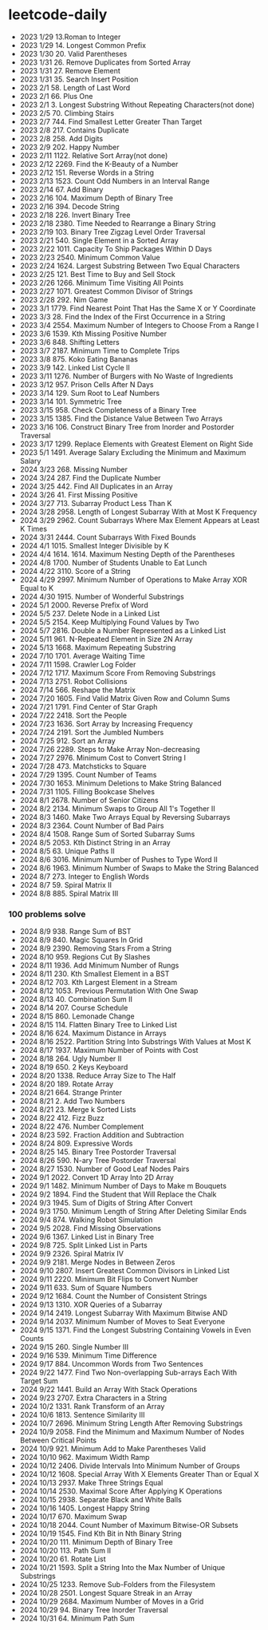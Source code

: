 # leetcode-daily
- 2023 1/29 13.Roman to Integer
- 2023 1/29 14. Longest Common Prefix
- 2023 1/30 20. Valid Parentheses
- 2023 1/31 26. Remove Duplicates from Sorted Array
- 2023 1/31 27. Remove Element
- 2023 1/31 35. Search Insert Position
- 2023 2/1  58. Length of Last Word
- 2023 2/1  66. Plus One
- 2023 2/1  3. Longest Substring Without Repeating Characters(not done)
- 2023 2/5  70. Climbing Stairs
- 2023 2/7  744. Find Smallest Letter Greater Than Target
- 2023 2/8  217. Contains Duplicate
- 2023 2/8  258. Add Digits
- 2023 2/9  202. Happy Number
- 2023 2/11 1122. Relative Sort Array(not done)
- 2023 2/12 2269. Find the K-Beauty of a Number
- 2023 2/12 151. Reverse Words in a String
- 2023 2/13 1523. Count Odd Numbers in an Interval Range
- 2023 2/14 67. Add Binary
- 2023 2/16 104. Maximum Depth of Binary Tree
- 2023 2/16 394. Decode String
- 2023 2/18 226. Invert Binary Tree
- 2023 2/18 2380. Time Needed to Rearrange a Binary String
- 2023 2/19 103. Binary Tree Zigzag Level Order Traversal
- 2023 2/21 540. Single Element in a Sorted Array
- 2023 2/22 1011. Capacity To Ship Packages Within D Days
- 2023 2/23 2540. Minimum Common Value
- 2023 2/24 1624. Largest Substring Between Two Equal Characters
- 2023 2/25 121. Best Time to Buy and Sell Stock
- 2023 2/26 1266. Minimum Time Visiting All Points
- 2023 2/27 1071. Greatest Common Divisor of Strings
- 2023 2/28 292. Nim Game
- 2023 3/1 1779. Find Nearest Point That Has the Same X or Y Coordinate
- 2023 3/3 28. Find the Index of the First Occurrence in a String
- 2023 3/4 2554. Maximum Number of Integers to Choose From a Range I
- 2023 3/6 1539. Kth Missing Positive Number
- 2023 3/6 848. Shifting Letters
- 2023 3/7 2187. Minimum Time to Complete Trips
- 2023 3/8 875. Koko Eating Bananas
- 2023 3/9 142. Linked List Cycle II
- 2023 3/11 1276. Number of Burgers with No Waste of Ingredients
- 2023 3/12 957. Prison Cells After N Days
- 2023 3/14 129. Sum Root to Leaf Numbers
- 2023 3/14 101. Symmetric Tree
- 2023 3/15 958. Check Completeness of a Binary Tree
- 2023 3/15 1385. Find the Distance Value Between Two Arrays
- 2023 3/16 106. Construct Binary Tree from Inorder and Postorder Traversal
- 2023 3/17 1299. Replace Elements with Greatest Element on Right Side
- 2023 5/1 1491. Average Salary Excluding the Minimum and Maximum Salary
- 2024 3/23 268. Missing Number
- 2024 3/24 287. Find the Duplicate Number
- 2024 3/25 442. Find All Duplicates in an Array
- 2024 3/26 41. First Missing Positive
- 2024 3/27 713. Subarray Product Less Than K
- 2024 3/28 2958. Length of Longest Subarray With at Most K Frequency
- 2024 3/29 2962. Count Subarrays Where Max Element Appears at Least K Times
- 2024 3/31 2444. Count Subarrays With Fixed Bounds
- 2024 4/1 1015. Smallest Integer Divisible by K
- 2024 4/4 1614. 1614. Maximum Nesting Depth of the Parentheses
- 2024 4/8 1700. Number of Students Unable to Eat Lunch
- 2024 4/22 3110. Score of a String
- 2024 4/29 2997. Minimum Number of Operations to Make Array XOR Equal to K
- 2024 4/30 1915. Number of Wonderful Substrings
- 2024 5/1 2000. Reverse Prefix of Word
- 2024 5/5 237. Delete Node in a Linked List
- 2024 5/5 2154. Keep Multiplying Found Values by Two
- 2024 5/7 2816. Double a Number Represented as a Linked List
- 2024 5/11 961. N-Repeated Element in Size 2N Array
- 2024 5/13 1668. Maximum Repeating Substring
- 2024 7/10 1701. Average Waiting Time
- 2024 7/11 1598. Crawler Log Folder
- 2024 7/12 1717. Maximum Score From Removing Substrings
- 2024 7/13 2751. Robot Collisions
- 2024 7/14 566. Reshape the Matrix
- 2024 7/20 1605. Find Valid Matrix Given Row and Column Sums
- 2024 7/21 1791. Find Center of Star Graph
- 2024 7/22 2418. Sort the People
- 2024 7/23 1636. Sort Array by Increasing Frequency
- 2024 7/24 2191. Sort the Jumbled Numbers
- 2024 7/25 912. Sort an Array
- 2024 7/26 2289. Steps to Make Array Non-decreasing
- 2024 7/27 2976. Minimum Cost to Convert String I
- 2024 7/28 473. Matchsticks to Square
- 2024 7/29 1395. Count Number of Teams
- 2024 7/30 1653. Minimum Deletions to Make String Balanced
- 2024 7/31 1105. Filling Bookcase Shelves
- 2024 8/1 2678. Number of Senior Citizens
- 2024 8/2 2134. Minimum Swaps to Group All 1's Together II
- 2024 8/3 1460. Make Two Arrays Equal by Reversing Subarrays
- 2024 8/3 2364. Count Number of Bad Pairs
- 2024 8/4 1508. Range Sum of Sorted Subarray Sums
- 2024 8/5 2053. Kth Distinct String in an Array
- 2024 8/5 63. Unique Paths II
- 2024 8/6 3016. Minimum Number of Pushes to Type Word II
- 2024 8/6 1963. Minimum Number of Swaps to Make the String Balanced
- 2024 8/7 273. Integer to English Words
- 2024 8/7 59. Spiral Matrix II
- 2024 8/8 885. Spiral Matrix III
### 100 problems solve
- 2024 8/9 938. Range Sum of BST
- 2024 8/9 840. Magic Squares In Grid
- 2024 8/9 2390. Removing Stars From a String
- 2024 8/10 959. Regions Cut By Slashes
- 2024 8/11 1936. Add Minimum Number of Rungs
- 2024 8/11 230. Kth Smallest Element in a BST
- 2024 8/12 703. Kth Largest Element in a Stream
- 2024 8/12 1053. Previous Permutation With One Swap
- 2024 8/13 40. Combination Sum II
- 2024 8/14 207. Course Schedule
- 2024 8/15 860. Lemonade Change
- 2024 8/15 114. Flatten Binary Tree to Linked List
- 2024 8/16 624. Maximum Distance in Arrays
- 2024 8/16 2522. Partition String Into Substrings With Values at Most K
- 2024 8/17 1937. Maximum Number of Points with Cost
- 2024 8/18 264. Ugly Number II
- 2024 8/19 650. 2 Keys Keyboard
- 2024 8/20 1338. Reduce Array Size to The Half
- 2024 8/20 189. Rotate Array
- 2024 8/21 664. Strange Printer
- 2024 8/21 2. Add Two Numbers
- 2024 8/21 23. Merge k Sorted Lists
- 2024 8/22 412. Fizz Buzz
- 2024 8/22 476. Number Complement
- 2024 8/23 592. Fraction Addition and Subtraction
- 2024 8/24 809. Expressive Words
- 2024 8/25 145. Binary Tree Postorder Traversal
- 2024 8/26 590. N-ary Tree Postorder Traversal
- 2024 8/27 1530. Number of Good Leaf Nodes Pairs
- 2024 9/1 2022. Convert 1D Array Into 2D Array
- 2024 9/1 1482. Minimum Number of Days to Make m Bouquets
- 2024 9/2 1894. Find the Student that Will Replace the Chalk
- 2024 9/3 1945. Sum of Digits of String After Convert
- 2024 9/3 1750. Minimum Length of String After Deleting Similar Ends
- 2024 9/4 874. Walking Robot Simulation
- 2024 9/5 2028. Find Missing Observations
- 2024 9/6 1367. Linked List in Binary Tree
- 2024 9/8 725. Split Linked List in Parts
- 2024 9/9 2326. Spiral Matrix IV
- 2024 9/9 2181. Merge Nodes in Between Zeros
- 2024 9/10 2807. Insert Greatest Common Divisors in Linked List
- 2024 9/11 2220. Minimum Bit Flips to Convert Number
- 2024 9/11 633. Sum of Square Numbers
- 2024 9/12 1684. Count the Number of Consistent Strings
- 2024 9/13 1310. XOR Queries of a Subarray
- 2024 9/14 2419. Longest Subarray With Maximum Bitwise AND
- 2024 9/14 2037. Minimum Number of Moves to Seat Everyone
- 2024 9/15 1371. Find the Longest Substring Containing Vowels in Even Counts
- 2024 9/15 260. Single Number III
- 2024 9/16 539. Minimum Time Difference
- 2024 9/17 884. Uncommon Words from Two Sentences
- 2024 9/22 1477. Find Two Non-overlapping Sub-arrays Each With Target Sum
- 2024 9/22 1441. Build an Array With Stack Operations
- 2024 9/23 2707. Extra Characters in a String
- 2024 10/2 1331. Rank Transform of an Array
- 2024 10/6 1813. Sentence Similarity III
- 2024 10/7 2696. Minimum String Length After Removing Substrings
- 2024 10/9 2058. Find the Minimum and Maximum Number of Nodes Between Critical Points
- 2024 10/9 921. Minimum Add to Make Parentheses Valid
- 2024 10/10 962. Maximum Width Ramp
- 2024 10/12 2406. Divide Intervals Into Minimum Number of Groups
- 2024 10/12 1608. Special Array With X Elements Greater Than or Equal X
- 2024 10/13 2937. Make Three Strings Equal
- 2024 10/14 2530. Maximal Score After Applying K Operations
- 2024 10/15 2938. Separate Black and White Balls
- 2024 10/16 1405. Longest Happy String
- 2024 10/17 670. Maximum Swap
- 2024 10/18 2044. Count Number of Maximum Bitwise-OR Subsets
- 2024 10/19 1545. Find Kth Bit in Nth Binary String
- 2024 10/20 111. Minimum Depth of Binary Tree
- 2024 10/20 113. Path Sum II
- 2024 10/20 61. Rotate List
- 2024 10/21 1593. Split a String Into the Max Number of Unique Substrings
- 2024 10/25 1233. Remove Sub-Folders from the Filesystem
- 2024 10/28 2501. Longest Square Streak in an Array
- 2024 10/29 2684. Maximum Number of Moves in a Grid
- 2024 10/29 94. Binary Tree Inorder Traversal
- 2024 10/31 64. Minimum Path Sum
